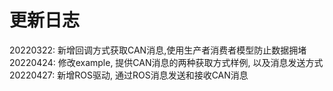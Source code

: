 # 更新日志
20220322: 新增回调方式获取CAN消息,使用生产者消费者模型防止数据拥堵
20220424: 修改example, 提供CAN消息的两种获取方式样例, 以及消息发送方式
20220427: 新增ROS驱动, 通过ROS消息发送和接收CAN消息
